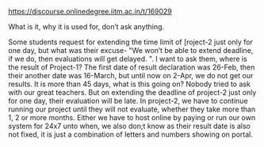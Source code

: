 https://discourse.onlinedegree.iitm.ac.in/t/169029

What is it, why it is used for, don’t ask anything.</p>
<p>Some students request for extending the time limit of [roject-2 just only for one day, but what was their excuse- "We won’t be able to extend deadline, if we do, then evaluations will get delayed. ". I want to ask them, where is the result of Project-1? The first date of result declaration was 26-Feb, then their another date was 16-March, but until now on 2-Apr, we do not get our results. It is more than 45 days, what is this going on? Nobody tried to ask with our great teachers. But on extending the deadline of project-2 just only for one day, their evaluation will be late. In project-2, we have to continue running our project until they will not evaluate, whether they take more than 1, 2 or more months. Either we have to host online by paying or run our own system for 24x7 unto when, we also don;t know as their result date is also not fixed, it is just a combination of letters and numbers showing on portal.